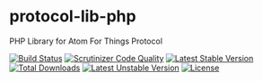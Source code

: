 # protocol-lib-php
PHP Library for Atom For Things Protocol


[![Build Status](https://travis-ci.org/atomforthings/protocol-lib-php.svg?branch=master)](https://travis-ci.org/atomforthings/protocol-lib-php)
[![Scrutinizer Code Quality](https://scrutinizer-ci.com/g/atomforthings/protocol-lib-php/badges/quality-score.png)](https://scrutinizer-ci.com/g/atomforthings/protocol-lib-php/)
[![Latest Stable Version](https://poser.pugx.org/atomforthings/protocol-lib-php/v/stable.svg)](https://packagist.org/packages/atomforthings/protocol-lib-php)
[![Total Downloads](https://poser.pugx.org/atomforthings/protocol-lib-php/downloads.svg)](https://packagist.org/packages/atomforthings/protocol-lib-php)
[![Latest Unstable Version](https://poser.pugx.org/atomforthings/protocol-lib-php/v/unstable.svg)](https://packagist.org/packages/atomforthings/protocol-lib-php)
[![License](https://poser.pugx.org/atomforthings/protocol-lib-php/license.svg)](https://packagist.org/packages/atomforthings/protocol-lib-php)